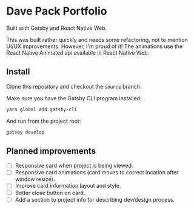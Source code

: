 # Dave Pack Portfolio

Built with Gatsby and React Native Web.

This was built rather quickly and needs some refactoring, not to mention UI/UX improvements. However, I'm proud of it! The animations use the React Native Animated api available in React Native Web.

## Install

Clone this repository and checkout the `source` branch.

Make sure you have the Gatsby CLI program installed:

```sh
yarn global add gatsby-cli
```

And run from the project root:

```sh
gatsby develop
```

## Planned improvements

* [ ] Responsive card when project is being viewed.
* [ ] Responsive card animations (card moves to correct location after window resize).
* [ ] Improve card information layout and style.
* [ ] Better close button on card.
* [ ] Add a section to project info for describing dev/design process.
